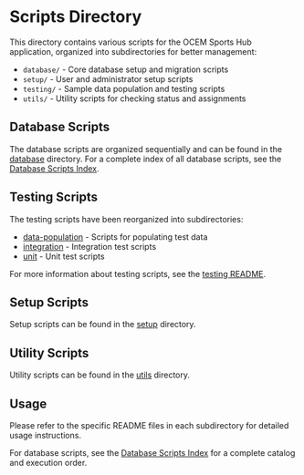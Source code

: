 # Scripts Directory

This directory contains various scripts for the OCEM Sports Hub application, organized into subdirectories for better management:

- `database/` - Core database setup and migration scripts
- `setup/` - User and administrator setup scripts
- `testing/` - Sample data population and testing scripts
- `utils/` - Utility scripts for checking status and assignments

## Database Scripts

The database scripts are organized sequentially and can be found in the [database](../scripts/database/) directory. For a complete index of all database scripts, see the [Database Scripts Index](Database-Scripts-Index.md).

## Testing Scripts

The testing scripts have been reorganized into subdirectories:

- [data-population](../scripts/testing/data-population/) - Scripts for populating test data
- [integration](../scripts/testing/integration/) - Integration test scripts
- [unit](../scripts/testing/unit/) - Unit test scripts

For more information about testing scripts, see the [testing README](../scripts/testing/README.md).

## Setup Scripts

Setup scripts can be found in the [setup](../scripts/setup/) directory.

## Utility Scripts

Utility scripts can be found in the [utils](../scripts/utils/) directory.

## Usage

Please refer to the specific README files in each subdirectory for detailed usage instructions.

For database scripts, see the [Database Scripts Index](Database-Scripts-Index.md) for a complete catalog and execution order.
